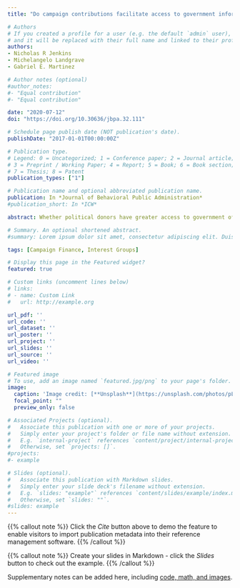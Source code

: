 ```yaml
---
title: "Do campaign contributions facilitate access to government information? Evidence from a FOIA compliance field experiment with US municipalities"

# Authors
# If you created a profile for a user (e.g. the default `admin` user), write the username (folder name) here 
# and it will be replaced with their full name and linked to their profile.
authors:
- Nicholas R Jenkins
- Michelangelo Landgrave
- Gabriel E. Martinez

# Author notes (optional)
#author_notes:
#- "Equal contribution"
#- "Equal contribution"

date: "2020-07-12"
doi: "https://doi.org/10.30636/jbpa.32.111"

# Schedule page publish date (NOT publication's date).
publishDate: "2017-01-01T00:00:00Z"

# Publication type.
# Legend: 0 = Uncategorized; 1 = Conference paper; 2 = Journal article;
# 3 = Preprint / Working Paper; 4 = Report; 5 = Book; 6 = Book section;
# 7 = Thesis; 8 = Patent
publication_types: ["1"]

# Publication name and optional abbreviated publication name.
publication: In *Journal of Behavioral Public Administration*
#publication_short: In *ICW*

abstract: Whether political donors have greater access to government officials is a perennial question in politics. Using a freedom of information act (FOIA) compliance field experiment with US municipalities in California, Texas, Florida, New York, and Pennsylvania, we fail to find evidence that political donors have greater access to government officials compared to engaged citizens. We contribute to the lobbying literature by testing for preferential treatment towards political donors in municipal government. Consistent with the extant FOIA literature, we do find that a formal FOIA request increases compliance rates and decreases wait time before an initial reply. This is an important contribution because, although many polities have FOIA laws, it cannot be taken for granted that FOIA laws will lead to transparency in practice. Testing the effectiveness of FOIA laws in the US is particularly important because state laws vary substantially.

# Summary. An optional shortened abstract.
#summary: Lorem ipsum dolor sit amet, consectetur adipiscing elit. Duis posuere tellus ac convallis placerat. Proin tincidunt magna sed ex sollicitudin condimentum.

tags: [Campaign Finance, Interest Groups]

# Display this page in the Featured widget?
featured: true

# Custom links (uncomment lines below)
# links:
# - name: Custom Link
#   url: http://example.org

url_pdf: ''
url_code: ''
url_dataset: ''
url_poster: ''
url_project: ''
url_slides: ''
url_source: ''
url_video: ''

# Featured image
# To use, add an image named `featured.jpg/png` to your page's folder. 
image:
  caption: 'Image credit: [**Unsplash**](https://unsplash.com/photos/pLCdAaMFLTE)'
  focal_point: ""
  preview_only: false

# Associated Projects (optional).
#   Associate this publication with one or more of your projects.
#   Simply enter your project's folder or file name without extension.
#   E.g. `internal-project` references `content/project/internal-project/index.md`.
#   Otherwise, set `projects: []`.
#projects:
#- example

# Slides (optional).
#   Associate this publication with Markdown slides.
#   Simply enter your slide deck's filename without extension.
#   E.g. `slides: "example"` references `content/slides/example/index.md`.
#   Otherwise, set `slides: ""`.
#slides: example
---
```


{{% callout note %}}
Click the *Cite* button above to demo the feature to enable visitors to import publication metadata into their reference management software.
{{% /callout %}}

{{% callout note %}}
Create your slides in Markdown - click the *Slides* button to check out the example.
{{% /callout %}}

Supplementary notes can be added here, including [code, math, and images](https://wowchemy.com/docs/writing-markdown-latex/).
